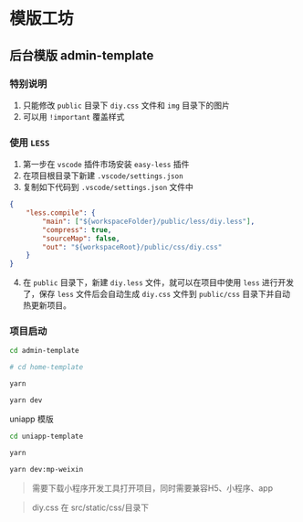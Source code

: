 # 模版工坊

## 后台模版 admin-template

### 特别说明
1. 只能修改 `public` 目录下 `diy.css` 文件和 `img` 目录下的图片
2. 可以用 `!important` 覆盖样式

### 使用 `LESS`

1. 第一步在 `vscode` 插件市场安装 `easy-less` 插件
2. 在项目根目录下新建 `.vscode/settings.json`
3. 复制如下代码到 `.vscode/settings.json` 文件中

```json
{
    "less.compile": {
        "main": ["${workspaceFolder}/public/less/diy.less"],
        "compress": true,
        "sourceMap": false,
        "out": "${workspaceRoot}/public/css/diy.css"
    }
}
```
4. 在 `public` 目录下，新建 `diy.less` 文件，就可以在项目中使用 `less` 进行开发了，保存 `less` 文件后会自动生成 `diy.css` 文件到 `public/css` 目录下并自动热更新项目。

### 项目启动

```bash
cd admin-template

# cd home-template

yarn

yarn dev
```

uniapp 模版

```bash
cd uniapp-template

yarn

yarn dev:mp-weixin
```

> 需要下载小程序开发工具打开项目，同时需要兼容H5、小程序、app

> diy.css 在 src/static/css/目录下
